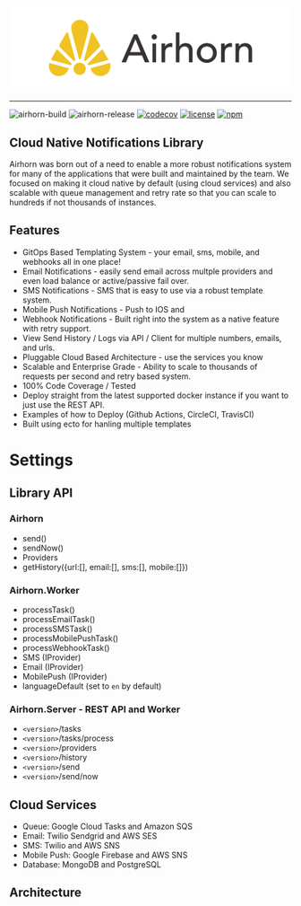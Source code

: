 ![Airhorn Logo](docs/images/logo-horizontal.png "Airhorn Logo")

-----

![airhorn-build](https://github.com/jaredwray/airhorn/workflows/airhorn-build/badge.svg)
![airhorn-release](https://github.com/jaredwray/airhorn/workflows/airhorn-release/badge.svg)
[![codecov](https://codecov.io/gh/jaredwray/airhorn/branch/main/graph/badge.svg?token=4OJEEB67Q5)](https://codecov.io/gh/jaredwray/airhorn)
[![license](https://img.shields.io/github/license/jaredwray/airhorn)](https://github.com/jaredwray/airhorn/blob/master/LICENSE)
[![npm](https://img.shields.io/npm/dm/airhorn)](https://npmjs.com/package/airhorn)

## Cloud Native Notifications Library

Airhorn was born out of a need to enable a more robust notifications system for many of the applications that were built and maintained by the team. We focused on making it cloud native by default (using cloud services) and also scalable with queue management and retry rate so that you can scale to hundreds if not thousands of instances. 

## Features

* GitOps Based Templating System - your email, sms, mobile, and webhooks all in one place!
* Email Notifications - easily send email across multple providers and even load balance or active/passive fail over. 
* SMS Notifications - SMS that is easy to use via a robust template system. 
* Mobile Push Notifications - Push to IOS and 
* Webhook Notifications - Built right into the system as a native feature with retry support. 
* View Send History / Logs via API / Client for multiple numbers, emails, and urls.
* Pluggable Cloud Based Architecture - use the services you know
* Scalable and Enterprise Grade - Ability to scale to thousands of requests per second and retry based system. 
* 100% Code Coverage / Tested
* Deploy straight from the latest supported docker instance if you want to just use the REST API.
* Examples of how to Deploy (Github Actions, CircleCI, TravisCI)
* Built using ecto for hanling multiple templates

# Settings


## Library API

### Airhorn

* send()
* sendNow()
* Providers
* getHistory({url:[], email:[], sms:[], mobile:[]})

### Airhorn.Worker

* processTask()
* processEmailTask()
* processSMSTask()
* processMobilePushTask()
* processWebhookTask()
* SMS (IProvider)
* Email (IProvider)
* MobilePush (IProvider)
* languageDefault (set to `en` by default)

### Airhorn.Server - REST API and Worker

* `<version>`/tasks
* `<version>`/tasks/process
* `<version>`/providers
* `<version>`/history
* `<version>`/send
* `<version>`/send/now

## Cloud Services
* Queue: Google Cloud Tasks and Amazon SQS
* Email: Twilio Sendgrid and AWS SES
* SMS: Twilio and AWS SNS
* Mobile Push: Google Firebase and AWS SNS
* Database: MongoDB and PostgreSQL

## Architecture
